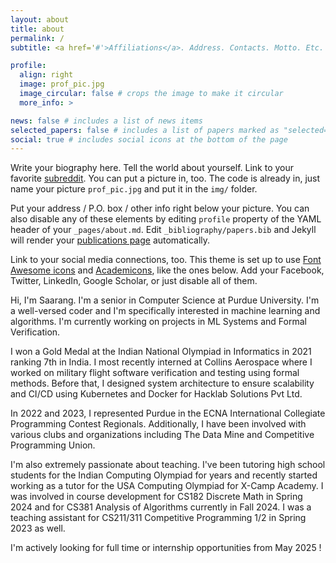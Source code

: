 ```yaml
---
layout: about
title: about
permalink: /
subtitle: <a href='#'>Affiliations</a>. Address. Contacts. Motto. Etc.

profile:
  align: right
  image: prof_pic.jpg
  image_circular: false # crops the image to make it circular
  more_info: >

news: false # includes a list of news items
selected_papers: false # includes a list of papers marked as "selected={true}"
social: true # includes social icons at the bottom of the page
---
```


Write your biography here. Tell the world about yourself. Link to your favorite [subreddit](http://reddit.com). You can put a picture in, too. The code is already in, just name your picture `prof_pic.jpg` and put it in the `img/` folder.

Put your address / P.O. box / other info right below your picture. You can also disable any of these elements by editing `profile` property of the YAML header of your `_pages/about.md`. Edit `_bibliography/papers.bib` and Jekyll will render your [publications page](/al-folio/publications/) automatically.

Link to your social media connections, too. This theme is set up to use [Font Awesome icons](https://fontawesome.com/) and [Academicons](https://jpswalsh.github.io/academicons/), like the ones below. Add your Facebook, Twitter, LinkedIn, Google Scholar, or just disable all of them.

Hi, I'm Saarang. I'm a senior in Computer Science at Purdue University. I'm a well-versed coder and I'm specifically interested in machine learning and algorithms. I'm currently working on projects in ML Systems and Formal Verification. 

I won a Gold Medal at the Indian National Olympiad in Informatics in 2021 ranking 7th in India. I most recently interned at Collins Aerospace where I worked on military flight software verification and testing using formal methods. Before that, I designed system architecture to ensure scalability and CI/CD using Kubernetes and Docker for Hacklab Solutions Pvt Ltd. 

In 2022 and 2023, I represented Purdue in the ECNA International Collegiate Programming Contest Regionals. Additionally, I have been involved with various clubs and organizations including The Data Mine and Competitive Programming Union. 

I'm also extremely passionate about teaching. I've been tutoring high school students for the Indian Computing Olympiad for years and recently started working as a tutor for the USA Computing Olympiad for X-Camp Academy. I was involved in course development for CS182 Discrete Math in Spring 2024 and for CS381 Analysis of Algorithms currently in Fall 2024. I was a teaching assistant for CS211/311 Competitive Programming 1/2 in Spring 2023 as well. 

I'm actively looking for full time or internship opportunities from May 2025 !